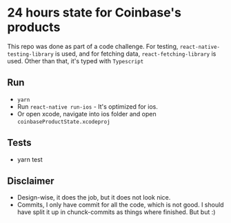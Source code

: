 # 24 hours state for Coinbase's products

This repo was done as part of a code challenge. For testing, `react-native-testing-library` is used, and for fetching data, `react-fetching-library` is used. Other than that, it's typed with `Typescript`

## Run

- `yarn`
- Run `react-native run-ios` - It's optimized for ios.
- Or open xcode, navigate into ios folder and open `coinbaseProductState.xcodeproj`

## Tests

- yarn test

## Disclaimer

- Design-wise, it does the job, but it does not look nice.
- Commits, I only have commit for all the code, which is not good. I should have split it up in chunck-commits as things where finished. But but :)
